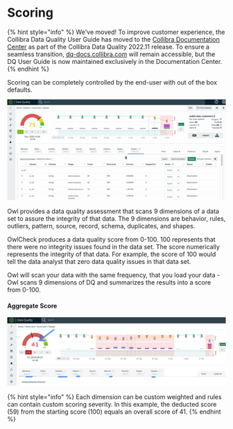 # Scoring

{% hint style="info" %}
We've moved! To improve customer experience, the Collibra Data Quality User Guide has moved to the [Collibra Documentation Center](https://productresources.collibra.com/docs/collibra/latest/Content/DataQuality/DQScorecards/Overview/Scoring.htm) as part of the Collibra Data Quality 2022.11 release. To ensure a seamless transition, [dq-docs.collibra.com](http://dq-docs.collibra.com/) will remain accessible, but the DQ User Guide is now maintained exclusively in the Documentation Center.
{% endhint %}

Scoring can be completely controlled by the end-user with out of the box defaults.

![](../../.gitbook/assets/scoring.gif)

Owl provides a data quality assessment that scans 9 dimensions of a data set to assure the integrity of that data. The 9 dimensions are behavior, rules, outliers, pattern, source, record, schema, duplicates, and shapes.

OwlCheck produces a data quality score from 0-100. 100 represents that there were no integrity issues found in the data set. The score numerically represents the integrity of that data. For example, the score of 100 would tell the data analyst that zero data quality issues in that data set.

Owl will scan your data with the same frequency, that you load your data - Owl scans 9 dimensions of DQ and summarizes the results into a score from 0-100.

#### Aggregate Score

![The score starts with 100 and individual dimensions deduct from the total.](<../../.gitbook/assets/image (114).png>)

{% hint style="info" %}
Each dimension can be custom weighted and rules can contain custom scoring severity. In this example, the deducted score (59) from the starting score (100) equals an overall score of 41.
{% endhint %}
